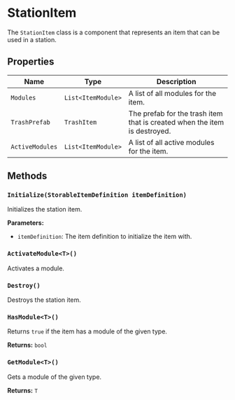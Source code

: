 # StationItem

The `StationItem` class is a component that represents an item that can be used in a station.

## Properties

| Name | Type | Description |
| --- | --- | --- |
| `Modules` | `List<ItemModule>` | A list of all modules for the item. |
| `TrashPrefab` | `TrashItem` | The prefab for the trash item that is created when the item is destroyed. |
| `ActiveModules` | `List<ItemModule>` | A list of all active modules for the item. |

## Methods

### `Initialize(StorableItemDefinition itemDefinition)`

Initializes the station item.

**Parameters:**

* `itemDefinition`: The item definition to initialize the item with.

### `ActivateModule<T>()`

Activates a module.

### `Destroy()`

Destroys the station item.

### `HasModule<T>()`

Returns `true` if the item has a module of the given type.

**Returns:** `bool`

### `GetModule<T>()`

Gets a module of the given type.

**Returns:** `T`
